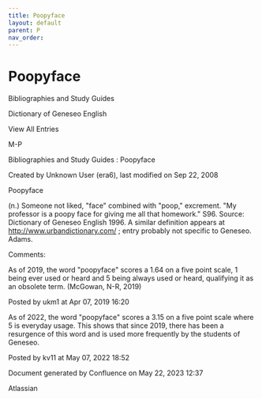 ```yaml
---
title: Poopyface
layout: default
parent: P
nav_order:
---
```


# Poopyface

Bibliographies and Study Guides

Dictionary of Geneseo English

View All Entries

M-P

Bibliographies and Study Guides : Poopyface

Created by  Unknown User (era6), last modified on Sep 22, 2008

Poopyface

(n.) Someone not liked, &quot;face&quot; combined with &quot;poop,&quot; excrement. &quot;My professor is a poopy face for giving me all that homework.&quot; S96. Source: Dictionary of Geneseo English 1996. A similar definition appears at http://www.urbandictionary.com/ ; entry probably not specific to Geneseo. Adams.

Comments:

As of 2019, the word &quot;poopyface&quot; scores a 1.64 on a five point scale, 1 being ever used or heard and 5 being always used or heard, qualifying it as an obsolete term. (McGowan, N-R, 2019)

Posted by ukm1 at Apr 07, 2019 16:20

As of 2022, the word &quot;poopyface&quot; scores a 3.15 on a five point scale where 5 is everyday usage. This shows that since 2019, there has been a resurgence of this word and is used more frequently by the students of Geneseo. 

Posted by kv11 at May 07, 2022 18:52

Document generated by Confluence on May 22, 2023 12:37

Atlassian
